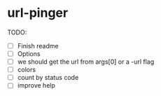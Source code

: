 # url-pinger

TODO:
- [ ] Finish readme
- [ ] Options
- [ ] we should get the url from args[0] or a -url flag
- [ ] colors
- [ ] count by status code
- [ ] improve help
